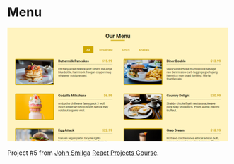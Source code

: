 # Menu

<img src="./docs/5-menu.png" width="500"/>

Project #5 from [John Smilga](https://github.com/john-smilga) [React Projects Course](https://www.udemy.com/course/react-tutorial-and-projects-course/).
